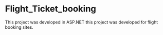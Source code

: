# Flight_Ticket_booking
This project was developed in ASP.NET this project was developed for flight booking sites.
